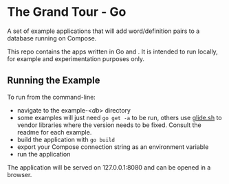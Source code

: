 # The Grand Tour - Go

A set of example applications that will add word/definition pairs to a database running on Compose.

This repo contains the apps written in Go and . It is intended to run locally, for example and experimentation purposes only.

## Running the Example
To run from the command-line:
  * navigate to the example-<_db_> directory
  * some examples will just need `go get -a` to be run, others use [glide.sh](http://glide.sh/) to vendor libraries where the version needs to be fixed. Consult the readme for each example.
  * build the application with `go build`
  * export your Compose connection string as an environment variable 
  * run the application

The application will be served on 127.0.0.1:8080 and can be opened in a browser.
